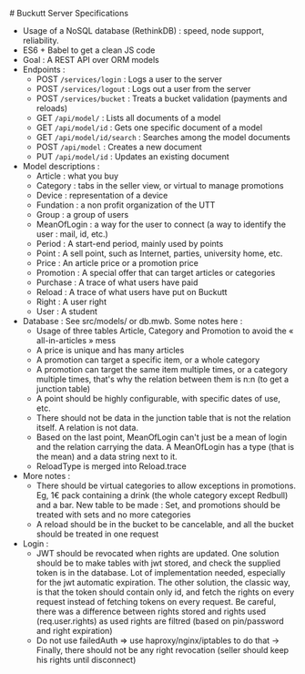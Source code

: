 # Buckutt Server Specifications

* Usage of a NoSQL database (RethinkDB) : speed, node support, reliability.
* ES6 + Babel to get a clean JS code
* Goal : A REST API over ORM models
* Endpoints :
    - POST `/services/login`     : Logs a user to the server
    - POST `/services/logout`    : Logs out a user from the server
    - POST `/services/bucket`    : Treats a bucket validation (payments and reloads)
    - GET `/api/model/`          : Lists all documents of a model
    - GET `/api/model/id`        : Gets one specific document of a model
    - GET `/api/model/id/search` : Searches among the model documents
    - POST `/api/model`          : Creates a new document
    - PUT `/api/model/id`        : Updates an existing document
* Model descriptions :
    - Article     : what you buy
    - Category    : tabs in the seller view, or virtual to manage promotions
    - Device      : representation of a device
    - Fundation   : a non profit organization of the UTT
    - Group       : a group of users
    - MeanOfLogin : a way for the user to connect (a way to identify the user : mail, id, etc.)
    - Period      : A start-end period, mainly used by points
    - Point       : A sell point, such as Internet, parties, university home, etc.
    - Price       : An article price or a promotion price
    - Promotion   : A special offer that can target articles or categories
    - Purchase    : A trace of what users have paid
    - Reload      : A trace of what users have put on Buckutt
    - Right       : A user right
    - User        : A student
* Database : See src/models/ or db.mwb. Some notes here :
    - Usage of three tables Article, Category and Promotion to avoid the « all-in-articles » mess
    - A price is unique and has many articles
    - A promotion can target a specific item, or a whole category
    - A promotion can target the same item multiple times, or a category multiple times, that's why the relation between
      them is n:n (to get a junction table)
    - A point should be highly configurable, with specific dates of use, etc.
    - There should not be data in the junction table that is not the relation itself. A relation is not data.
    - Based on the last point, MeanOfLogin can't just be a mean of login and the relation carrying the data.
      A MeanOfLogin has a type (that is the mean) and a data string next to it.
    - ReloadType is merged into Reload.trace
* More notes :
    - There should be virtual categories to allow exceptions in promotions. Eg, 1€ pack containing a drink (the whole
      category except Redbull) and a bar. New table to be made : Set, and promotions should be treated with sets and no
      more categories
    - A reload should be in the bucket to be cancelable, and all the bucket should be treated in one request
* Login :
    - JWT should be revocated when rights are updated. One solution should be to make tables with jwt stored, and check
    the supplied token is in the database. Lot of implementation needed, especially for the jwt automatic expiration.
    The other solution, the classic way, is that the token should contain only id, and fetch the rights on every request
    instead of fetching tokens on every request. Be careful, there was a difference between rights stored and rights
    used (req.user.rights) as used rights are filtred (based on pin/password and right expiration)
    - Do not use failedAuth => use haproxy/nginx/iptables to do that
    -> Finally, there should not be any right revocation (seller should keep his rights until disconnect)
